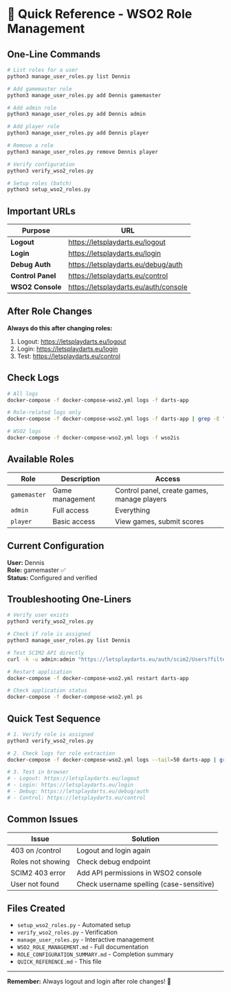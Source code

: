 # 🚀 Quick Reference - WSO2 Role Management

## One-Line Commands

```bash
# List roles for a user
python3 manage_user_roles.py list Dennis

# Add gamemaster role
python3 manage_user_roles.py add Dennis gamemaster

# Add admin role
python3 manage_user_roles.py add Dennis admin

# Add player role
python3 manage_user_roles.py add Dennis player

# Remove a role
python3 manage_user_roles.py remove Dennis player

# Verify configuration
python3 verify_wso2_roles.py

# Setup roles (batch)
python3 setup_wso2_roles.py
```

## Important URLs

| Purpose | URL |
|---------|-----|
| **Logout** | https://letsplaydarts.eu/logout |
| **Login** | https://letsplaydarts.eu/login |
| **Debug Auth** | https://letsplaydarts.eu/debug/auth |
| **Control Panel** | https://letsplaydarts.eu/control |
| **WSO2 Console** | https://letsplaydarts.eu/auth/console |

## After Role Changes

**Always do this after changing roles:**

1. Logout: https://letsplaydarts.eu/logout
2. Login: https://letsplaydarts.eu/login
3. Test: https://letsplaydarts.eu/control

## Check Logs

```bash
# All logs
docker-compose -f docker-compose-wso2.yml logs -f darts-app

# Role-related logs only
docker-compose -f docker-compose-wso2.yml logs -f darts-app | grep -E "roles|SCIM2|DEBUG"

# WSO2 logs
docker-compose -f docker-compose-wso2.yml logs -f wso2is
```

## Available Roles

| Role | Description | Access |
|------|-------------|--------|
| `gamemaster` | Game management | Control panel, create games, manage players |
| `admin` | Full access | Everything |
| `player` | Basic access | View games, submit scores |

## Current Configuration

**User:** Dennis  
**Role:** gamemaster ✅  
**Status:** Configured and verified

## Troubleshooting One-Liners

```bash
# Verify user exists
python3 verify_wso2_roles.py

# Check if role is assigned
python3 manage_user_roles.py list Dennis

# Test SCIM2 API directly
curl -k -u admin:admin "https://letsplaydarts.eu/auth/scim2/Users?filter=userName%20eq%20%22Dennis%22"

# Restart application
docker-compose -f docker-compose-wso2.yml restart darts-app

# Check application status
docker-compose -f docker-compose-wso2.yml ps
```

## Quick Test Sequence

```bash
# 1. Verify role is assigned
python3 verify_wso2_roles.py

# 2. Check logs for role extraction
docker-compose -f docker-compose-wso2.yml logs --tail=50 darts-app | grep -E "roles|SCIM2"

# 3. Test in browser
# - Logout: https://letsplaydarts.eu/logout
# - Login: https://letsplaydarts.eu/login
# - Debug: https://letsplaydarts.eu/debug/auth
# - Control: https://letsplaydarts.eu/control
```

## Common Issues

| Issue | Solution |
|-------|----------|
| 403 on /control | Logout and login again |
| Roles not showing | Check debug endpoint |
| SCIM2 403 error | Add API permissions in WSO2 console |
| User not found | Check username spelling (case-sensitive) |

## Files Created

- `setup_wso2_roles.py` - Automated setup
- `verify_wso2_roles.py` - Verification
- `manage_user_roles.py` - Interactive management
- `WSO2_ROLE_MANAGEMENT.md` - Full documentation
- `ROLE_CONFIGURATION_SUMMARY.md` - Completion summary
- `QUICK_REFERENCE.md` - This file

---

**Remember:** Always logout and login after role changes! 🔄